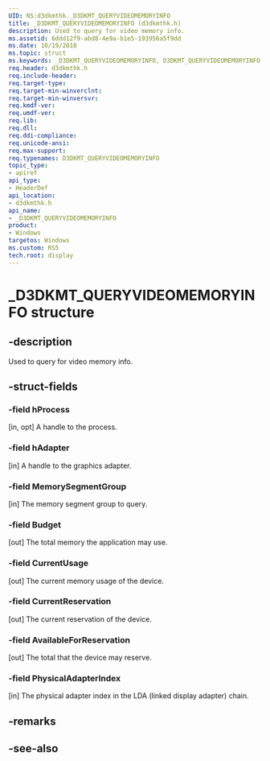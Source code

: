 ```yaml
---
UID: NS:d3dkmthk._D3DKMT_QUERYVIDEOMEMORYINFO
title: _D3DKMT_QUERYVIDEOMEMORYINFO (d3dkmthk.h)
description: Used to query for video memory info.
ms.assetid: 6ddd12f9-abd8-4e9a-b1e5-193956a5f9dd
ms.date: 10/19/2018
ms.topic: struct
ms.keywords: _D3DKMT_QUERYVIDEOMEMORYINFO, D3DKMT_QUERYVIDEOMEMORYINFO, 
req.header: d3dkmthk.h
req.include-header:
req.target-type:
req.target-min-winverclnt:
req.target-min-winversvr:
req.kmdf-ver:
req.umdf-ver:
req.lib:
req.dll:
req.ddi-compliance:
req.unicode-ansi:
req.max-support:
req.typenames: D3DKMT_QUERYVIDEOMEMORYINFO
topic_type: 
- apiref
api_type: 
- HeaderDef
api_location: 
- d3dkmthk.h
api_name: 
- _D3DKMT_QUERYVIDEOMEMORYINFO
product:
- Windows
targetos: Windows
ms.custom: RS5
tech.root: display
---
```


# _D3DKMT_QUERYVIDEOMEMORYINFO structure

## -description

Used to query for video memory info.

## -struct-fields

### -field hProcess

[in, opt] A handle to the process.
 
### -field hAdapter

[in] A handle to the graphics adapter.

### -field MemorySegmentGroup

[in] The memory segment group to query.

### -field Budget

[out] The total memory the application may use.

### -field CurrentUsage

[out] The current memory usage of the device.

### -field CurrentReservation

[out] The current reservation of the device.

### -field AvailableForReservation

[out] The total that the device may reserve.

### -field PhysicalAdapterIndex
 
[in] The physical adapter index in the LDA (linked display adapter) chain.

## -remarks

## -see-also
